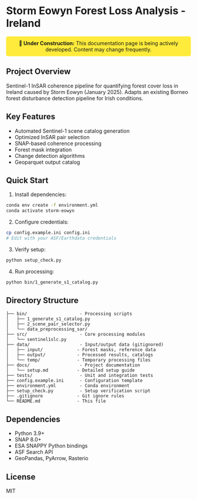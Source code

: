 # Storm Eowyn Forest Loss Analysis - Ireland

<div align="center" style="background-color: #ffeb3b; padding: 10px; border-radius: 5px; margin-bottom: 20px;">
  <strong>🚧 Under Construction:</strong> This documentation page is being actively developed. Content may change frequently.
</div>

## Project Overview
Sentinel-1 InSAR coherence pipeline for quantifying forest cover loss in Ireland caused by Storm Eowyn (January 2025). Adapts an existing Borneo forest disturbance detection pipeline for Irish conditions.

## Key Features
- Automated Sentinel-1 scene catalog generation
- Optimized InSAR pair selection
- SNAP-based coherence processing
- Forest mask integration
- Change detection algorithms
- Geoparquet output catalog

## Quick Start
1. Install dependencies:
```bash
conda env create -f environment.yml
conda activate storm-eowyn
```

2. Configure credentials:
```bash
cp config.example.ini config.ini
# Edit with your ASF/Earthdata credentials
```

3. Verify setup:
```bash
python setup_check.py
```

4. Run processing:
```bash
python bin/1_generate_s1_catalog.py
```

## Directory Structure
```
├── bin/                    - Processing scripts
│   ├── 1_generate_s1_catalog.py
│   ├── 2_scene_pair_selector.py
│   └── data_preprocessing_sar/
├── src/                    - Core processing modules
│   └── sentinel1slc.py
├── data/                   - Input/output data (gitignored)
│   ├── input/             - Forest masks, reference data
│   ├── output/            - Processed results, catalogs
│   └── temp/              - Temporary processing files
├── docs/                   - Project documentation
│   └── setup.md           - Detailed setup guide
├── tests/                  - Unit and integration tests
├── config.example.ini      - Configuration template
├── environment.yml         - Conda environment
├── setup_check.py          - Setup verification script
├── .gitignore             - Git ignore rules
└── README.md              - This file
```

## Dependencies
- Python 3.9+
- SNAP 8.0+
- ESA SNAPPY Python bindings
- ASF Search API
- GeoPandas, PyArrow, Rasterio

## License
MIT
